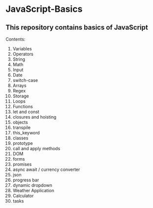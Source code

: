 # JavaScript-Basics
## This repository contains basics of JavaScript
Contents:
1. Variables
2. Operators
3. String
4. Math
5. Input
6. Date
7. switch-case
8. Arrays
9. Regex
10. Storage
11. Loops
12. Functions
13. let and const
14. closures and hoisting
15. objects
16. transpile
17. this_keyword
18. classes
19. prototype
20. call and apply methods
21. DOM
22. forms
23. promises
24. async await  / currency converter
25. json
26. progress bar
27. dynamic dropdown
28. Weather Application
29. Calculator
99. tasks



